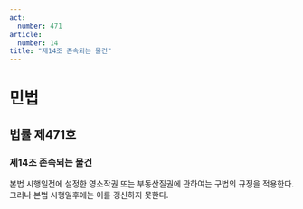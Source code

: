 ```yaml
---
act:
  number: 471
article:
  number: 14
title: "제14조 존속되는 물건"
---
```

# 민법

## 법률 제471호

### 제14조 존속되는 물건

본법 시행일전에 설정한 영소작권 또는 부동산질권에 관하여는 구법의 규정을 적용한다. 그러나 본법 시행일후에는 이를 갱신하지 못한다.
